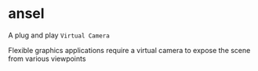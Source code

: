 # ansel
A plug and play `Virtual Camera`

Flexible graphics applications require a virtual camera to expose the scene from various viewpoints
